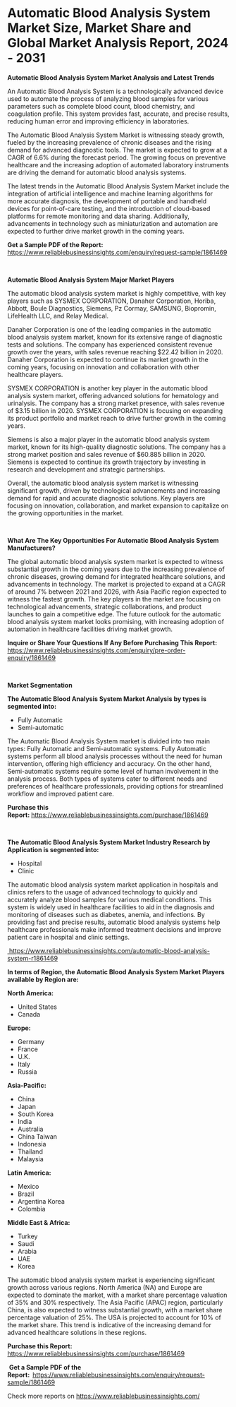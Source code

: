 <p><h1>Automatic Blood Analysis System Market Size, Market Share and Global Market Analysis Report, 2024 - 2031</h1></p><p><strong>Automatic Blood Analysis System Market Analysis and Latest Trends</strong></p>
<p><p>An Automatic Blood Analysis System is a technologically advanced device used to automate the process of analyzing blood samples for various parameters such as complete blood count, blood chemistry, and coagulation profile. This system provides fast, accurate, and precise results, reducing human error and improving efficiency in laboratories.</p><p>The Automatic Blood Analysis System Market is witnessing steady growth, fueled by the increasing prevalence of chronic diseases and the rising demand for advanced diagnostic tools. The market is expected to grow at a CAGR of 6.6% during the forecast period. The growing focus on preventive healthcare and the increasing adoption of automated laboratory instruments are driving the demand for automatic blood analysis systems.</p><p>The latest trends in the Automatic Blood Analysis System Market include the integration of artificial intelligence and machine learning algorithms for more accurate diagnosis, the development of portable and handheld devices for point-of-care testing, and the introduction of cloud-based platforms for remote monitoring and data sharing. Additionally, advancements in technology such as miniaturization and automation are expected to further drive market growth in the coming years.</p></p>
<p><strong>Get a Sample PDF of the Report:&nbsp;</strong> <a href="https://www.reliablebusinessinsights.com/enquiry/request-sample/1861469">https://www.reliablebusinessinsights.com/enquiry/request-sample/1861469</a></p>
<p>&nbsp;</p>
<p><strong>Automatic Blood Analysis System Major Market Players</strong></p>
<p><p>The automatic blood analysis system market is highly competitive, with key players such as SYSMEX CORPORATION, Danaher Corporation, Horiba, Abbott, Boule Diagnostics, Siemens, Pz Cormay, SAMSUNG, Biopromin, LifeHealth LLC, and Relay Medical. </p><p>Danaher Corporation is one of the leading companies in the automatic blood analysis system market, known for its extensive range of diagnostic tests and solutions. The company has experienced consistent revenue growth over the years, with sales revenue reaching $22.42 billion in 2020. Danaher Corporation is expected to continue its market growth in the coming years, focusing on innovation and collaboration with other healthcare players. </p><p>SYSMEX CORPORATION is another key player in the automatic blood analysis system market, offering advanced solutions for hematology and urinalysis. The company has a strong market presence, with sales revenue of $3.15 billion in 2020. SYSMEX CORPORATION is focusing on expanding its product portfolio and market reach to drive further growth in the coming years. </p><p>Siemens is also a major player in the automatic blood analysis system market, known for its high-quality diagnostic solutions. The company has a strong market position and sales revenue of $60.885 billion in 2020. Siemens is expected to continue its growth trajectory by investing in research and development and strategic partnerships.</p><p>Overall, the automatic blood analysis system market is witnessing significant growth, driven by technological advancements and increasing demand for rapid and accurate diagnostic solutions. Key players are focusing on innovation, collaboration, and market expansion to capitalize on the growing opportunities in the market.</p></p>
<p>&nbsp;</p>
<p><strong>What Are The Key Opportunities For Automatic Blood Analysis System Manufacturers?</strong></p>
<p><p>The global automatic blood analysis system market is expected to witness substantial growth in the coming years due to the increasing prevalence of chronic diseases, growing demand for integrated healthcare solutions, and advancements in technology. The market is projected to expand at a CAGR of around 7% between 2021 and 2026, with Asia Pacific region expected to witness the fastest growth. The key players in the market are focusing on technological advancements, strategic collaborations, and product launches to gain a competitive edge. The future outlook for the automatic blood analysis system market looks promising, with increasing adoption of automation in healthcare facilities driving market growth.</p></p>
<p><strong>Inquire or Share Your Questions If Any Before Purchasing This Report:</strong> <a href="https://www.reliablebusinessinsights.com/enquiry/pre-order-enquiry/1861469">https://www.reliablebusinessinsights.com/enquiry/pre-order-enquiry/1861469</a></p>
<p>&nbsp;</p>
<p><strong>Market Segmentation</strong></p>
<p><strong>The Automatic Blood Analysis System Market Analysis by types is segmented into:</strong></p>
<p><ul><li>Fully Automatic</li><li>Semi-automatic</li></ul></p>
<p><p>The Automatic Blood Analysis System market is divided into two main types: Fully Automatic and Semi-automatic systems. Fully Automatic systems perform all blood analysis processes without the need for human intervention, offering high efficiency and accuracy. On the other hand, Semi-automatic systems require some level of human involvement in the analysis process. Both types of systems cater to different needs and preferences of healthcare professionals, providing options for streamlined workflow and improved patient care.</p></p>
<p><strong>Purchase this Report:&nbsp;</strong><a href="https://www.reliablebusinessinsights.com/purchase/1861469">https://www.reliablebusinessinsights.com/purchase/1861469</a></p>
<p>&nbsp;</p>
<p><strong>The Automatic Blood Analysis System Market Industry Research by Application is segmented into:</strong></p>
<p><ul><li>Hospital</li><li>Clinic</li></ul></p>
<p><p>The automatic blood analysis system market application in hospitals and clinics refers to the usage of advanced technology to quickly and accurately analyze blood samples for various medical conditions. This system is widely used in healthcare facilities to aid in the diagnosis and monitoring of diseases such as diabetes, anemia, and infections. By providing fast and precise results, automatic blood analysis systems help healthcare professionals make informed treatment decisions and improve patient care in hospital and clinic settings.</p></p>
<p><a href="https://www.reliablebusinessinsights.com/automatic-blood-analysis-system-r1861469">&nbsp;https://www.reliablebusinessinsights.com/automatic-blood-analysis-system-r1861469</a></p>
<p><strong>In terms of Region, the Automatic Blood Analysis System Market Players available by Region are:</strong></p>
<p>
    <p> <strong> North America: </strong>
        <ul>
            <li>United States</li>
            <li>Canada</li>
        </ul>
        </p> 
    <p> <strong> Europe: </strong>
        <ul>
            <li>Germany</li>
            <li>France</li>
            <li>U.K.</li>
            <li>Italy</li>
            <li>Russia</li>
        </ul>
        </p> 
    <p> <strong> Asia-Pacific: </strong>
        <ul>
            <li>China</li>
            <li>Japan</li>
            <li>South Korea</li>
            <li>India</li>
            <li>Australia</li>
            <li>China Taiwan</li>
            <li>Indonesia</li>
            <li>Thailand</li>
            <li>Malaysia</li>
        </ul>
        </p> 
    <p> <strong> Latin America: </strong>
        <ul>
            <li>Mexico</li>
            <li>Brazil</li>
            <li>Argentina Korea</li>
            <li>Colombia</li>
        </ul>
        </p> 
    <p> <strong> Middle East & Africa: </strong>
        <ul>
            <li>Turkey</li>
            <li>Saudi</li>
            <li>Arabia</li>
            <li>UAE</li>
            <li>Korea</li>
        </ul>
    </p>
    </p>
<p><p>The automatic blood analysis system market is experiencing significant growth across various regions. North America (NA) and Europe are expected to dominate the market, with a market share percentage valuation of 35% and 30% respectively. The Asia Pacific (APAC) region, particularly China, is also expected to witness substantial growth, with a market share percentage valuation of 25%. The USA is projected to account for 10% of the market share. This trend is indicative of the increasing demand for advanced healthcare solutions in these regions.</p></p>
<p><strong>Purchase this Report: </strong><a href="https://www.reliablebusinessinsights.com/purchase/1861469">https://www.reliablebusinessinsights.com/purchase/1861469</a></p>
<p>&nbsp;<strong>Get a Sample PDF of the Report:&nbsp;&nbsp;</strong><a href="https://www.reliablebusinessinsights.com/enquiry/request-sample/1861469">https://www.reliablebusinessinsights.com/enquiry/request-sample/1861469</a></p>
<p><strong></strong></p>
<p>Check more reports on <a href="https://www.reliablebusinessinsights.com/">https://www.reliablebusinessinsights.com/</a></p>